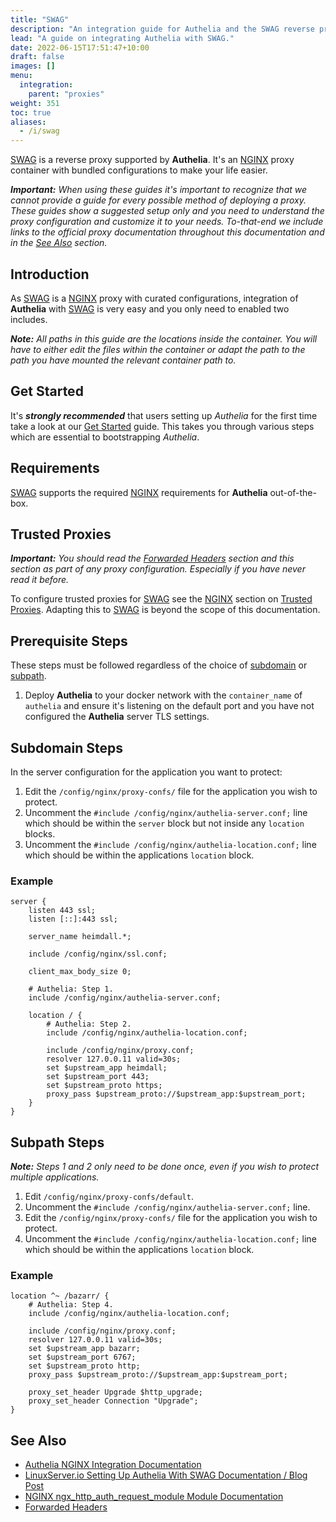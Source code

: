 ```yaml
---
title: "SWAG"
description: "An integration guide for Authelia and the SWAG reverse proxy"
lead: "A guide on integrating Authelia with SWAG."
date: 2022-06-15T17:51:47+10:00
draft: false
images: []
menu:
  integration:
    parent: "proxies"
weight: 351
toc: true
aliases:
  - /i/swag
---
```


[SWAG] is a reverse proxy supported by __Authelia__. It's an [NGINX] proxy container with bundled configurations to make
your life easier.

*__Important:__ When using these guides it's important to recognize that we cannot provide a guide for every possible
method of deploying a proxy. These guides show a suggested setup only and you need to understand the proxy
configuration and customize it to your needs. To-that-end we include links to the official proxy documentation
throughout this documentation and in the [See Also](#see-also) section.*

## Introduction

As [SWAG] is a [NGINX] proxy with curated configurations, integration of __Authelia__ with [SWAG] is very easy and you
only need to enabled two includes.

*__Note:__ All paths in this guide are the locations inside the container. You will have to either edit the files within
the container or adapt the path to the path you have mounted the relevant container path to.*

## Get Started

It's __*strongly recommended*__ that users setting up *Authelia* for the first time take a look at our
[Get Started](../prologue/get-started.md) guide. This takes you through various steps which are essential to
bootstrapping *Authelia*.

## Requirements

[SWAG] supports the required [NGINX](nginx.md#requirements) requirements for __Authelia__ out-of-the-box.

## Trusted Proxies

*__Important:__ You should read the [Forwarded Headers] section and this section as part of any proxy configuration.
Especially if you have never read it before.*

To configure trusted proxies for [SWAG] see the [NGINX] section on [Trusted Proxies](nginx.md#trusted-proxies).
Adapting this to [SWAG] is beyond the scope of this documentation.

## Prerequisite Steps

These steps must be followed regardless of the choice of [subdomain](#subdomain-steps) or [subpath](#subpath-steps).

1. Deploy __Authelia__ to your docker network with the `container_name` of `authelia` and ensure it's listening on the
   default port and you have not configured the __Authelia__ server TLS settings.

## Subdomain Steps

In the server configuration for the application you want to protect:

1. Edit the `/config/nginx/proxy-confs/` file for the application you wish to protect.
2. Uncomment the `#include /config/nginx/authelia-server.conf;` line which should be within the `server` block
   but not inside any `location` blocks.
3. Uncomment the `#include /config/nginx/authelia-location.conf;` line which should be within the applications
   `location` block.

### Example

```nginx
server {
    listen 443 ssl;
    listen [::]:443 ssl;

    server_name heimdall.*;

    include /config/nginx/ssl.conf;

    client_max_body_size 0;

    # Authelia: Step 1.
    include /config/nginx/authelia-server.conf;

    location / {
        # Authelia: Step 2.
        include /config/nginx/authelia-location.conf;

        include /config/nginx/proxy.conf;
        resolver 127.0.0.11 valid=30s;
        set $upstream_app heimdall;
        set $upstream_port 443;
        set $upstream_proto https;
        proxy_pass $upstream_proto://$upstream_app:$upstream_port;
    }
}
```

## Subpath Steps

*__Note:__ Steps 1 and 2 only need to be done once, even if you wish to protect multiple applications.*

1. Edit `/config/nginx/proxy-confs/default`.
2. Uncomment the `#include /config/nginx/authelia-server.conf;` line.
3. Edit the `/config/nginx/proxy-confs/` file for the application you wish to protect.
4. Uncomment the `#include /config/nginx/authelia-location.conf;` line which should be within the applications
   `location` block.

### Example

```nginx
location ^~ /bazarr/ {
    # Authelia: Step 4.
    include /config/nginx/authelia-location.conf;

    include /config/nginx/proxy.conf;
    resolver 127.0.0.11 valid=30s;
    set $upstream_app bazarr;
    set $upstream_port 6767;
    set $upstream_proto http;
    proxy_pass $upstream_proto://$upstream_app:$upstream_port;

    proxy_set_header Upgrade $http_upgrade;
    proxy_set_header Connection "Upgrade";
}
```

## See Also

* [Authelia NGINX Integration Documentation](nginx.md)
* [LinuxServer.io Setting Up Authelia With SWAG Documentation / Blog Post](https://www.linuxserver.io/blog/2020-08-26-setting-up-authelia)
* [NGINX ngx_http_auth_request_module Module Documentation](https://nginx.org/en/docs/http/ngx_http_auth_request_module.html)
* [Forwarded Headers]

[SWAG]: https://docs.linuxserver.io/general/swag
[NGINX]: https://www.nginx.com/
[Forwarded Headers]: fowarded-headers
